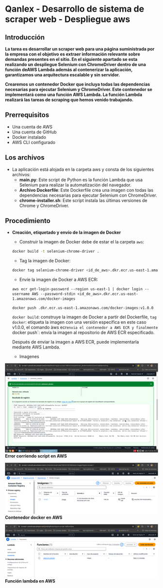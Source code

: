 # Qanlex - Desarrollo de sistema de scraper web - Despliegue aws

## Introducción
**La tarea es desarrollar un scraper web para una página suministrada por la empresa con el objetivo es extraer información relevante sobre demandas presentes en el sitio. En el siguiente apartado se esta realizando un despliegue Selenium con ChromeDriver dentro de una función deAWS Lambda además al contenerizar la aplicación, garantizamos una arquitectura escalable y sin servidor.**

**Crearemos un contenedor Docker que incluya todas las dependencias necesarias para ejecutar Selenium y ChromeDriver. Este contenedor se implementará como una función AWS Lambda. La función Lambda realizará las tareas de scraping que hemos venido trabajando.**

## Prerrequisitos
* Una cuenta de AWS
* Una cuenta de GitHub
* Docker instalado
* AWS CLI configurado

## Los archivos 
* La aplicación está alojada en la carpeta aws y consta de los siguientes archivos:
    * **main.py**: Este script de Python es la función Lambda que usa Selenium para realizar la automatización del navegador.
    * **Archivo Dockerfile**: Este Dockerfile crea una imagen con todas las dependencias necesarias para ejecutar Selenium con ChromeDriver.
    * **chrome-installer.sh**: Este script instala las últimas versiones de Chrome y ChromeDriver.

## Procedimiento
* **Creación, etiquetado y envío de la imagen de Docker**

    * Construir la imagen de Docker debe de estar el la carpeta `aws`:
    ```bash
    docker build -t selenium-chrome-driver .
    ```
    * Tag la imagen de Docker:
    ```bash
    docker tag selenium-chrome-driver <id_de_aws>.dkr.ecr.us-east-1.amazonaws.com/docker-images:v1.0.0
    ```
    * Envíe la imagen de Docker a AWS ECR:
     ```awscli
    aws ecr get-login-password --region us-east-1 | docker login --username AWS --password-stdin <id_de_aws>.dkr.ecr.us-east-1.amazonaws.com/docker-images
    ```
     ```awscli
    docker push .dkr.ecr.us-east-1.amazonaws.com/docker-images:v1.0.0
    ```
    `docker build`: construye la imagen de Docker a partir del Dockerfile, 
`tag docker`: etiqueta la imagen con una versión específica en este caso v1.0.0, el comando àws ecr`envia el contenedor a AWS ECR y finalmente `docker push`: envía la imagen al repositorio de AWS ECR especificado.

    Después de enviar la imagen a AWS ECR, puede implementarla mediante AWS Lambda.

    * Imagenes

![Script corriendo en aws: err ](img/scraper_03.png)
**Error corriendo script en AWS**

![contenedor docker ](img/container_aws.png)
**Contenedor docker en AWS**

![función lambda ](img/lambda.png)
**Función lambda en AWS**

    


